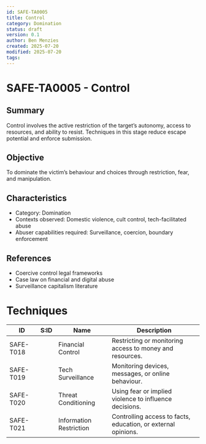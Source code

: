 ```yaml
---
id: SAFE-TA0005
title: Control
category: Domination
status: draft
version: 0.1
author: Ben Menzies
created: 2025-07-20
modified: 2025-07-20
tags:
---
```


# SAFE-TA0005 - Control

## Summary
Control involves the active restriction of the target’s autonomy, access to resources, and ability to resist. Techniques in this stage reduce escape potential and enforce submission.

## Objective
To dominate the victim’s behaviour and choices through restriction, fear, and manipulation.

## Characteristics
* Category: Domination
* Contexts observed: Domestic violence, cult control, tech-facilitated abuse
* Abuser capabilities required: Surveillance, coercion, boundary enforcement

## References
* Coercive control legal frameworks
* Case law on financial and digital abuse
* Surveillance capitalism literature

# Techniques

| ID        | S\:ID | Name                    | Description                                                   |
| --------- | ----- | ----------------------- | ------------------------------------------------------------- |
| SAFE-T018 |       | Financial Control       | Restricting or monitoring access to money and resources.      |
| SAFE-T019 |       | Tech Surveillance       | Monitoring devices, messages, or online behaviour.            |
| SAFE-T020 |       | Threat Conditioning     | Using fear or implied violence to influence decisions.        |
| SAFE-T021 |       | Information Restriction | Controlling access to facts, education, or external opinions. |
